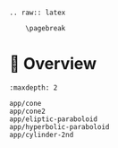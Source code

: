 ```{eval-rst}

.. raw:: latex

    \pagebreak

```

# 🔎 Overview

```{toctree}
:maxdepth: 2

app/cone
app/cone2
app/eliptic-paraboloid
app/hyperbolic-paraboloid
app/cylinder-2nd
```
